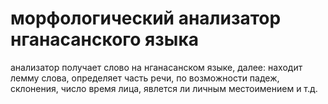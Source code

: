 # морфологический анализатор нганасанского языка
анализатор получает слово на нганасанском языке, далее:
находит лемму слова,
определяет часть речи, по возможности падеж, склонения, число время лица, явлется ли личным местоимением и т.д.
